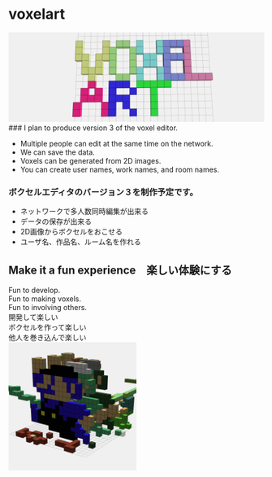 # voxelart
<img src="voxelart-logo.png">  
### I plan to produce version 3 of the voxel editor.
  
- Multiple people can edit at the same time on the network.
- We can save the data.
- Voxels can be generated from 2D images.
- You can create user names, work names, and room names.
  


### ボクセルエディタのバージョン３を制作予定です。    
  
- ネットワークで多人数同時編集が出来る
- データの保存が出来る
- 2D画像からボクセルをおこせる
- ユーザ名、作品名、ルーム名を作れる

## Make it a fun experience　楽しい体験にする
Fun to develop.  
Fun to making voxels.  
Fun to involving others.  
開発して楽しい  
ボクセルを作って楽しい  
他人を巻き込んで楽しい  
<img src="mario.png" width="50%">

